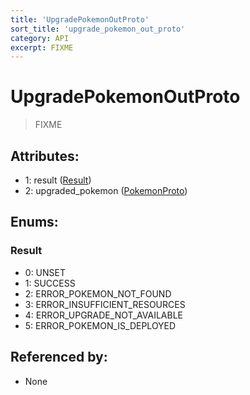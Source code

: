 ```yaml
---
title: 'UpgradePokemonOutProto'
sort_title: 'upgrade_pokemon_out_proto'
category: API
excerpt: FIXME
---
```


# UpgradePokemonOutProto

> FIXME

## Attributes:

- 1: result ([Result](#result))
- 2: upgraded_pokemon ([PokemonProto](../PokemonProto/))

## Enums:

### Result
- 0: UNSET
- 1: SUCCESS
- 2: ERROR_POKEMON_NOT_FOUND
- 3: ERROR_INSUFFICIENT_RESOURCES
- 4: ERROR_UPGRADE_NOT_AVAILABLE
- 5: ERROR_POKEMON_IS_DEPLOYED

## Referenced by:

- None
